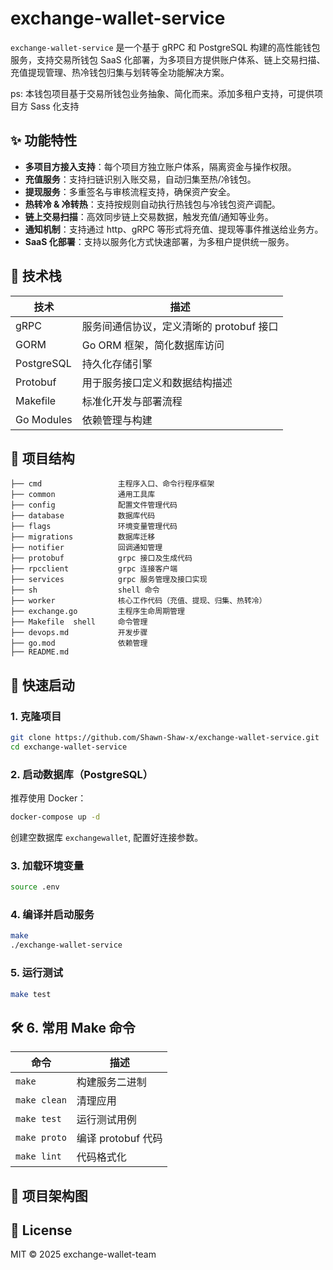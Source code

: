 # exchange-wallet-service

`exchange-wallet-service` 是一个基于 gRPC 和 PostgreSQL 构建的高性能钱包服务，支持交易所钱包 SaaS 化部署，为多项目方提供账户体系、链上交易扫描、充值提现管理、热冷钱包归集与划转等全功能解决方案。

ps: 本钱包项目基于交易所钱包业务抽象、简化而来。添加多租户支持，可提供项目方 Sass 化支持

## ✨ 功能特性

- **多项目方接入支持**：每个项目方独立账户体系，隔离资金与操作权限。
- **充值服务**：支持扫链识别入账交易，自动归集至热/冷钱包。
- **提现服务**：多重签名与审核流程支持，确保资产安全。
- **热转冷 & 冷转热**：支持按规则自动执行热钱包与冷钱包资产调配。
- **链上交易扫描**：高效同步链上交易数据，触发充值/通知等业务。
- **通知机制**：支持通过 http、gRPC 等形式将充值、提现等事件推送给业务方。
- **SaaS 化部署**：支持以服务化方式快速部署，为多租户提供统一服务。

## 🧱 技术栈

| 技术 | 描述 |
|------|------|
| gRPC | 服务间通信协议，定义清晰的 protobuf 接口 |
| GORM | Go ORM 框架，简化数据库访问 |
| PostgreSQL | 持久化存储引擎 |
| Protobuf | 用于服务接口定义和数据结构描述 |
| Makefile | 标准化开发与部署流程 |
| Go Modules | 依赖管理与构建 |

## 📂 项目结构

```
├── cmd                 主程序入口、命令行程序框架
├── common              通用工具库
├── config              配置文件管理代码
├── database            数据库代码
├── flags               环境变量管理代码
├── migrations          数据库迁移
├── notifier            回调通知管理
├── protobuf            grpc 接口及生成代码
├── rpcclient           grpc 连接客户端
├── services            grpc 服务管理及接口实现
├── sh                  shell 命令
├── worker              核心工作代码（充值、提现、归集、热转冷）
├── exchange.go         主程序生命周期管理
├── Makefile  shell     命令管理
├── devops.md           开发步骤
├── go.mod              依赖管理
├── README.md   
```

## 🚀 快速启动

### 1. 克隆项目

```bash
git clone https://github.com/Shawn-Shaw-x/exchange-wallet-service.git
cd exchange-wallet-service
```

### 2. 启动数据库（PostgreSQL）

推荐使用 Docker：

```bash
docker-compose up -d
```
创建空数据库 `exchangewallet`, 配置好连接参数。

### 3. 加载环境变量
```bash
source .env
```

### 4. 编译并启动服务

```bash
make 
./exchange-wallet-service
```


### 5. 运行测试

```bash
make test
```

## 🛠️ 6. 常用 Make 命令

| 命令           | 描述             |
|--------------|----------------|
| `make `      | 构建服务二进制        |
| `make clean` | 清理应用           |
| `make test`  | 运行测试用例         |
| `make proto` | 编译 protobuf 代码 |
| `make lint`  | 代码格式化          |

## 🍌 项目架构图


## 📄 License

MIT © 2025 exchange-wallet-team